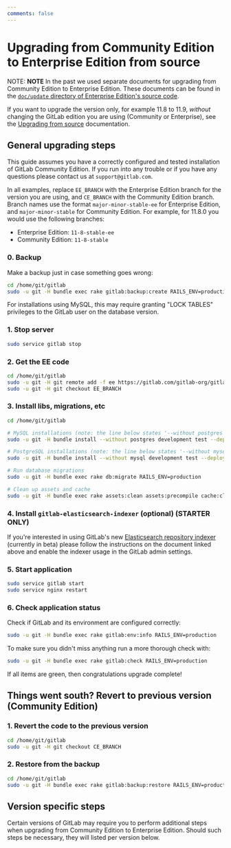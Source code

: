 ```yaml
---
comments: false
---
```


# Upgrading from Community Edition to Enterprise Edition from source

NOTE: **NOTE** In the past we used separate documents for upgrading from
Community Edition to Enterprise Edition. These documents can be found in the
[`doc/update` directory of Enterprise Edition's source
code][old-ee-upgrade-docs].

If you want to upgrade the version only, for example 11.8 to 11.9, *without* changing the
GitLab edition you are using (Community or Enterprise), see the
[Upgrading from source](upgrading_from_source.md) documentation.

## General upgrading steps

This guide assumes you have a correctly configured and tested installation of
GitLab Community Edition. If you run into any trouble or if you have any
questions please contact us at `support@gitlab.com`.

In all examples, replace `EE_BRANCH` with the Enterprise Edition branch for the
version you are using, and `CE_BRANCH` with the Community Edition branch.
Branch names use the format `major-minor-stable-ee` for Enterprise Edition, and
`major-minor-stable` for Community Edition. For example, for 11.8.0 you would
use the following branches:

- Enterprise Edition: `11-8-stable-ee`
- Community Edition: `11-8-stable`

### 0. Backup

Make a backup just in case something goes wrong:

```sh
cd /home/git/gitlab
sudo -u git -H bundle exec rake gitlab:backup:create RAILS_ENV=production
```

For installations using MySQL, this may require granting "LOCK TABLES"
privileges to the GitLab user on the database version.

### 1. Stop server

```sh
sudo service gitlab stop
```

### 2. Get the EE code

```sh
cd /home/git/gitlab
sudo -u git -H git remote add -f ee https://gitlab.com/gitlab-org/gitlab.git
sudo -u git -H git checkout EE_BRANCH
```

### 3. Install libs, migrations, etc

```sh
cd /home/git/gitlab

# MySQL installations (note: the line below states '--without postgres')
sudo -u git -H bundle install --without postgres development test --deployment

# PostgreSQL installations (note: the line below states '--without mysql')
sudo -u git -H bundle install --without mysql development test --deployment

# Run database migrations
sudo -u git -H bundle exec rake db:migrate RAILS_ENV=production

# Clean up assets and cache
sudo -u git -H bundle exec rake assets:clean assets:precompile cache:clear RAILS_ENV=production
```

### 4. Install `gitlab-elasticsearch-indexer` (optional) **(STARTER ONLY)**

If you're interested in using GitLab's new [Elasticsearch repository indexer](../integration/elasticsearch.md)
(currently in beta) please follow the instructions on the
document linked above and enable the indexer usage in the GitLab admin settings.

### 5. Start application

```sh
sudo service gitlab start
sudo service nginx restart
```

### 6. Check application status

Check if GitLab and its environment are configured correctly:

```sh
sudo -u git -H bundle exec rake gitlab:env:info RAILS_ENV=production
```

To make sure you didn't miss anything run a more thorough check with:

```sh
sudo -u git -H bundle exec rake gitlab:check RAILS_ENV=production
```

If all items are green, then congratulations upgrade complete!

## Things went south? Revert to previous version (Community Edition)

### 1. Revert the code to the previous version

```sh
cd /home/git/gitlab
sudo -u git -H git checkout CE_BRANCH
```

### 2. Restore from the backup

```sh
cd /home/git/gitlab
sudo -u git -H bundle exec rake gitlab:backup:restore RAILS_ENV=production
```

## Version specific steps

Certain versions of GitLab may require you to perform additional steps when
upgrading from Community Edition to Enterprise Edition. Should such steps be
necessary, they will listed per version below.

<!--
Example:

### 11.8.0

Additional instructions here.
-->

[old-ee-upgrade-docs]: https://gitlab.com/gitlab-org/gitlab/tree/11-8-stable-ee/doc/update
